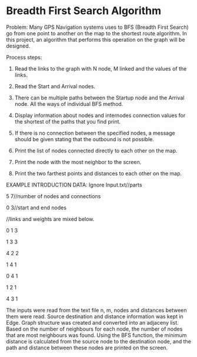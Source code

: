 # Breadth First Search Algorithm
 
Problem: Many GPS Navigation systems uses to BFS (Breadth First Search) go from one point to another on the map to the shortest route algorithm. In this project, an algorithm that performs this operation on the graph will be designed.

Process steps:

1. Read the links to the graph with N node, M linked and the values of the links.

2. Read the Start and Arrival nodes.

3. There can be multiple paths between the Startup node and the Arrival node. All the ways of individual BFS method.

4. Display information about nodes and internodes connection values for the shortest of the paths that you find
print.

5. If there is no connection between the specified nodes, a message should be given stating that the outbound is not possible.

6. Print the list of nodes connected directly to each other on the map.

7. Print the node with the most neighbor to the screen.

8. Print the two farthest points and distances to each other on the map.

EXAMPLE INTRODUCTION DATA: Ignore Input.txt//parts

5 7//number of nodes and connections

0 3//start and end nodes

//links and weights are mixed below.

0 1 3

1 3 3

4 2 2

1 4 1

0 4 1

1 2 1

4 3 1


The inputs were read from the text file n, m, nodes and distances between them were read. Source destination and distance information was kept in Edge. Graph structure was created and converted into an adjaceny list.
Based on the number of neighbours for each node, the number of nodes that are most neighbours was found. Using the BFS function, the minimum distance is calculated from the source node to the destination node, and the path and distance between these nodes are printed on the screen.

